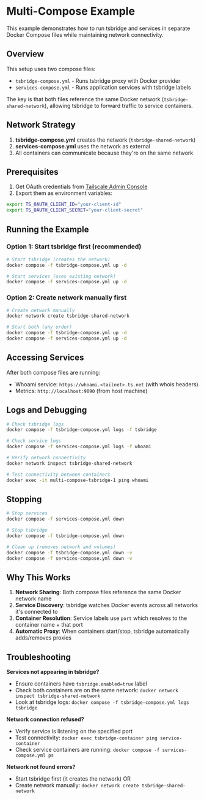 # Multi-Compose Example

This example demonstrates how to run tsbridge and services in separate Docker Compose files while maintaining network connectivity.

## Overview

This setup uses two compose files:

- `tsbridge-compose.yml` - Runs tsbridge proxy with Docker provider
- `services-compose.yml` - Runs application services with tsbridge labels

The key is that both files reference the same Docker network (`tsbridge-shared-network`), allowing tsbridge to forward traffic to service containers.

## Network Strategy

1. **tsbridge-compose.yml** creates the network (`tsbridge-shared-network`)
2. **services-compose.yml** uses the network as external
3. All containers can communicate because they're on the same network

## Prerequisites

1. Get OAuth credentials from [Tailscale Admin Console](https://login.tailscale.com/admin/settings/oauth)
2. Export them as environment variables:

```bash
export TS_OAUTH_CLIENT_ID="your-client-id"
export TS_OAUTH_CLIENT_SECRET="your-client-secret"
```

## Running the Example

### Option 1: Start tsbridge first (recommended)

```bash
# Start tsbridge (creates the network)
docker compose -f tsbridge-compose.yml up -d

# Start services (uses existing network)
docker compose -f services-compose.yml up -d
```

### Option 2: Create network manually first

```bash
# Create network manually
docker network create tsbridge-shared-network

# Start both (any order)
docker compose -f tsbridge-compose.yml up -d
docker compose -f services-compose.yml up -d
```

## Accessing Services

After both compose files are running:

- Whoami service: `https://whoami.<tailnet>.ts.net` (with whois headers)
- Metrics: `http://localhost:9090` (from host machine)

## Logs and Debugging

```bash
# Check tsbridge logs
docker compose -f tsbridge-compose.yml logs -f tsbridge

# Check service logs
docker compose -f services-compose.yml logs -f whoami

# Verify network connectivity
docker network inspect tsbridge-shared-network

# Test connectivity between containers
docker exec -it multi-compose-tsbridge-1 ping whoami
```

## Stopping

```bash
# Stop services
docker compose -f services-compose.yml down

# Stop tsbridge
docker compose -f tsbridge-compose.yml down

# Clean up (removes network and volumes)
docker compose -f tsbridge-compose.yml down -v
docker compose -f services-compose.yml down -v
```

## Why This Works

1. **Network Sharing**: Both compose files reference the same Docker network name
2. **Service Discovery**: tsbridge watches Docker events across all networks it's connected to
3. **Container Resolution**: Service labels use `port` which resolves to the container name + that port
4. **Automatic Proxy**: When containers start/stop, tsbridge automatically adds/removes proxies

## Troubleshooting

**Services not appearing in tsbridge?**

- Ensure containers have `tsbridge.enabled=true` label
- Check both containers are on the same network: `docker network inspect tsbridge-shared-network`
- Look at tsbridge logs: `docker compose -f tsbridge-compose.yml logs tsbridge`

**Network connection refused?**

- Verify service is listening on the specified port
- Test connectivity: `docker exec tsbridge-container ping service-container`
- Check service containers are running: `docker compose -f services-compose.yml ps`

**Network not found errors?**

- Start tsbridge first (it creates the network) OR
- Create network manually: `docker network create tsbridge-shared-network`
